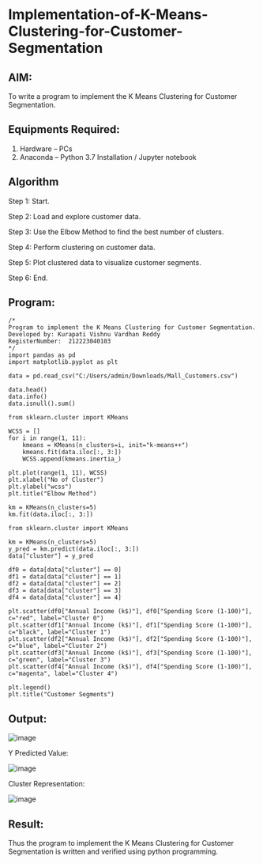 # Implementation-of-K-Means-Clustering-for-Customer-Segmentation

## AIM:
To write a program to implement the K Means Clustering for Customer Segmentation.

## Equipments Required:
1. Hardware – PCs
2. Anaconda – Python 3.7 Installation / Jupyter notebook

## Algorithm
Step 1: Start.

Step 2: Load and explore customer data. 

Step 3: Use the Elbow Method to find the best number of clusters. 

Step 4: Perform clustering on customer data. 

Step 5: Plot clustered data to visualize customer segments. 

Step 6: End.

## Program:
```
/*
Program to implement the K Means Clustering for Customer Segmentation.
Developed by: Kurapati Vishnu Vardhan Reddy
RegisterNumber:  212223040103
*/
import pandas as pd
import matplotlib.pyplot as plt

data = pd.read_csv("C:/Users/admin/Downloads/Mall_Customers.csv")

data.head()
data.info()
data.isnull().sum()

from sklearn.cluster import KMeans

WCSS = []
for i in range(1, 11):
    kmeans = KMeans(n_clusters=i, init="k-means++")
    kmeans.fit(data.iloc[:, 3:])
    WCSS.append(kmeans.inertia_)

plt.plot(range(1, 11), WCSS)
plt.xlabel("No of Cluster")
plt.ylabel("wcss")
plt.title("Elbow Method")

km = KMeans(n_clusters=5)
km.fit(data.iloc[:, 3:])

from sklearn.cluster import KMeans

km = KMeans(n_clusters=5)
y_pred = km.predict(data.iloc[:, 3:])
data["cluster"] = y_pred

df0 = data[data["cluster"] == 0]
df1 = data[data["cluster"] == 1]
df2 = data[data["cluster"] == 2]
df3 = data[data["cluster"] == 3]
df4 = data[data["cluster"] == 4]

plt.scatter(df0["Annual Income (k$)"], df0["Spending Score (1-100)"], c="red", label="Cluster 0")
plt.scatter(df1["Annual Income (k$)"], df1["Spending Score (1-100)"], c="black", label="Cluster 1")
plt.scatter(df2["Annual Income (k$)"], df2["Spending Score (1-100)"], c="blue", label="Cluster 2")
plt.scatter(df3["Annual Income (k$)"], df3["Spending Score (1-100)"], c="green", label="Cluster 3")
plt.scatter(df4["Annual Income (k$)"], df4["Spending Score (1-100)"], c="magenta", label="Cluster 4")

plt.legend()
plt.title("Customer Segments")

```

## Output:

![image](https://github.com/user-attachments/assets/7b36c78c-9bbe-4b3c-b63c-41d914a52373)

Y Predicted Value:

![image](https://github.com/user-attachments/assets/c697cb34-f031-486a-9ab1-212f13b8134f)

Cluster Representation:

![image](https://github.com/user-attachments/assets/47e59901-1f90-4eb5-9f57-56368f9ac91e)

## Result:
Thus the program to implement the K Means Clustering for Customer Segmentation is written and verified using python programming.

